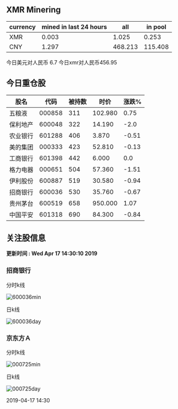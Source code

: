 ## XMR Minering

|currency|mined in last 24 hours|all|in pool|
|---|---|---|---|
|XMR|0.003|1.025|0.253|
|CNY|1.297|468.213|115.408|

今日美元对人民币 6.7	今日xmr对人民币456.95


## 今日重仓股 

|股名|代码|被持数|时价|涨跌%|
|---|---|---|---|---|
|五粮液|000858|311|102.980|0.75|
|保利地产|600048|322|14.190|-2.0|
|农业银行|601288|406|3.870|-0.51|
|美的集团|000333|423|52.810|-0.13|
|工商银行|601398|442|6.000|0.0|
|格力电器|000651|504|57.360|-1.51|
|伊利股份|600887|519|30.580|-0.94|
|招商银行|600036|530|35.760|-0.67|
|贵州茅台|600519|658|950.000|1.07|
|中国平安|601318|690|84.300|-0.84|

## 关注股信息
**更新时间 : Wed Apr 17 14:30:10 2019**
### 招商银行 
分时k线

![600036min](http://image.sinajs.cn/newchart/min/n/sh600036.gif)

日k线

![600036day](http://image.sinajs.cn/newchart/daily/n/sh600036.gif)

### 京东方Ａ 
分时k线

![000725min](http://image.sinajs.cn/newchart/min/n/sz000725.gif)

日k线

![000725day](http://image.sinajs.cn/newchart/daily/n/sz000725.gif)

2019-04-17 14:30